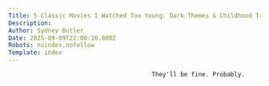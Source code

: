 ```yaml
---
Title: 5 Classic Movies I Watched Too Young: Dark Themes & Childhood Trauma
Description: 
Author: Sydney Butler
Date: 2025-09-09T22:00:16.000Z
Robots: noindex,nofollow
Template: index
---
```


                                            They'll be fine. Probably.
                                        